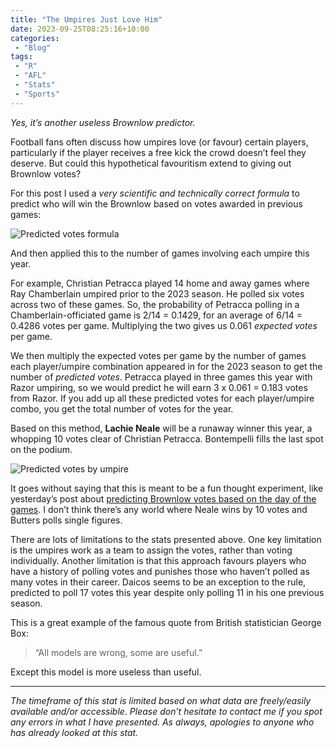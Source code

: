 ```yaml
---
title: "The Umpires Just Love Him"
date: 2023-09-25T08:25:16+10:00
categories:
 - "Blog"
tags:
 - "R"
 - "AFL" 
 - "Stats"
 - "Sports"
---
```


*Yes, it’s another useless Brownlow predictor.*

<!--more-->

Football fans often discuss how umpires love (or favour) certain players, particularly if the player receives a free kick the crowd doesn’t feel they deserve. But could this hypothetical favouritism extend to giving out Brownlow votes?

For this post I used a *very scientific and technically correct formula* to predict who will win the Brownlow based on votes awarded in previous games:

![Predicted votes formula](/files/content/posts/brownlow-umpire/formula.png)

And then applied this to the number of games involving each umpire this year. 

For example, Christian Petracca played 14 home and away games where Ray Chamberlain umpired prior to the 2023 season. He polled six votes across two of these games. So, the probability of Petracca polling in a Chamberlain-officiated game is 2/14 = 0.1429, for an average of 6/14 = 0.4286 votes per game. Multiplying the two gives us 0.061 *expected votes* per game.

We then multiply the expected votes per game by the number of games each player/umpire combination appeared in for the 2023 season to get the number of *predicted votes*. Petracca played in three games this year with Razor umpiring, so we would predict he will earn 3 x 0.061 = 0.183 votes from Razor. If you add up all these predicted votes for each player/umpire combo, you get the total number of votes for the year.

Based on this method, **Lachie Neale** will be a runaway winner this year, a whopping 10 votes clear of Christian Petracca. Bontempelli fills the last spot on the podium.

![Predicted votes by umpire](/files/content/posts/brownlow-umpire/predicted-votes-ump.png)

It goes without saying that this is meant to be a fun thought experiment, like yesterday’s post about [predicting Brownlow votes based on the day of the games](https://www.lincolntracy.com/posts/brownlow-days/). I don’t think there’s any world where Neale wins by 10 votes and Butters polls single figures. 

There are lots of limitations to the stats presented above. One key limitation is the umpires work as a team to assign the votes, rather than voting individually. Another limitation is that this approach favours players who have a history of polling votes and punishes those who haven’t polled as many votes in their career. Daicos seems to be an exception to the rule, predicted to poll 17 votes this year despite only polling 11 in his one previous season.

This is a great example of the famous quote from British statistician George Box:

> “All models are wrong, some are useful.”

Except this model is more useless than useful. 

--- 

*The timeframe of this stat is limited based on what data are freely/easily available and/or accessible. Please don’t hesitate to contact me if you spot any errors in what I have presented. As always, apologies to anyone who has already looked at this stat.*
